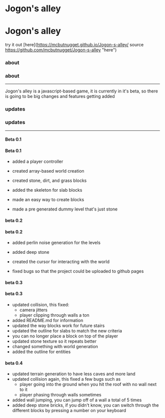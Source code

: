 
# Jogon's alley
# Jogon's alley

try it out [here](https://mcbutnugget.github.io/Jogon-s-alley/ source https://github.com/mcbutnugget/Jogon-s-alley "here")

  

### about
### about

---

Jogon's alley is a javascript-based game, it is currently in it's beta, so there is going to be big changes and features getting added

### updates
### updates

---

#### Beta 0.1
#### Beta 0.1

-  added a player controller

-  created array-based world creation

-  created stone, dirt, and grass blocks

-  added the skeleton for slab blocks

-  made an easy way to create blocks

-  made a pre generated dummy level that's just stone

  

#### beta 0.2
#### beta 0.2

-  added perlin noise generation for the levels

-  added deep stone

-  created the cursor for interacting with the world

-  fixed bugs so that the project could be uploaded to github pages

#### beta 0.3
#### beta 0.3

-  updated collision, this fixed:
	- camera jitters
	- player clipping through walls a ton
- added README.md for information
- updated the way blocks work for future stairs
- updated the outline for slabs to match the new criteria
- you can no longer place a block on top of the player
- updated stone texture so it repeats better
- changed something with world generation
- added the outline for entities

####  beta 0.4
 - updated terrain generation to have less caves and more land
 - updated collision again, this fixed a few bugs such as
	- player going into the ground when you hit the roof with no wall next to it
	- player phasing through walls sometimes
- added wall jumping, you can jump off of a wall a total of 5 times
- added deep stone bricks, if you didn't know, you can switch through the different blocks by pressing a number on your keyboard